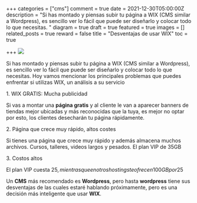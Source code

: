 +++
categories = ["cms"]
comment = true
date = 2021-12-30T05:00:00Z
description = "Si has montado y piensas subir tu página a WIX (CMS similar a Wordpress), es sencillo ver lo fácil que puede ser diseñarlo y colocar todo lo que necesitas. "
diagram = true
draft = true
featured = true
images = []
related_posts = true
reward = false
title = "Desventajas de usar WIX"
toc = true

+++
![](https://dl.dropboxusercontent.com/s/teoqm3lojyzk8r8/desventajas-de-wix.jpg)

Si has montado y piensas subir tu página a WIX (CMS similar a Wordpress), es sencillo ver lo fácil que puede ser diseñarlo y colocar todo lo que necesitas. Hoy vamos mencionar los principales problemas que puedes enfrentar si utilizas WIX, un análisis a su servicio

1\. WIX GRATIS: Mucha publicidad

Si vas a montar una **página gratis** y al cliente le van a aparecer banners de tiendas mejor ubicadas y más reconocidas que la tuya, es mejor no optar por esto, los clientes desecharán tu página rápidamente.

2\. Página que crece muy rápido, altos costes

Si tienes una página que crece muy rápido y además almacena muchos archivos. Cursos, talleres, videos largos y pesados. El plan VIP de 35GB

3\. Costos altos

El plan VIP cuesta 25$, mientras que en otros hostings te ofrecen 100GB por 25$

Un **CMS** más recomendado es **Wordpress**, pero hasta **wordpress** tiene sus desventajas de las cuales estaré hablando próximamente, pero es una decisión más inteligente que usar **WIX**.
